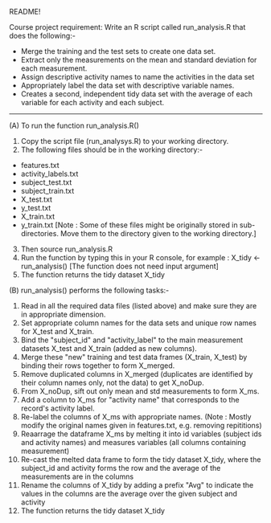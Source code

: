 README! 

Course project requirement:
Write an R script called run_analysis.R that does the following:-
- Merge the training and the test sets to create one data set.
- Extract only the measurements on the mean and standard deviation for each measurement. 
- Assign descriptive activity names to name the activities in the data set
- Appropriately label the data set with descriptive variable names. 
- Creates a second, independent tidy data set with the average of each variable for each activity and each subject.

-----------------------------------------------------------------  

(A) To run the function run_analysis.R() 

1. Copy the script file (run_analysys.R) to your working directory. 
2. The following files should be in the working directory:-
- features.txt
- activity_labels.txt
- subject_test.txt
- subject_train.txt
- X_test.txt
- y_test.txt
- X_train.txt
- y_train.txt
[Note : Some of these files might be originally stored in sub-directories. Move them to the directory given to the working directory.]
3. Then source run_analysis.R
4. Run the function by typing this in your R console, for example : X_tidy <- run_analysis() [The function does not need input argument]
5. The function returns the tidy dataset X_tidy 


(B) run_analysis() performs the following tasks:-
1. Read in all the required data files (listed above) and make sure they are in appropriate dimension. 
2. Set appropriate column names for the data sets and unique row names for X_test and X_train.
3. Bind the "subject_id" and "activity_label" to the main measurement datasets X_test and X_train (added as new columns).  
4. Merge these "new" training and test data frames (X_train, X_test) by binding their rows together to form X_merged.
5. Remove duplicated columns in X_merged (duplicates are identified by their column names only, not the data) to get X_noDup.
6. From X_noDup, sift out only mean and std measurements to form X_ms.
7. Add a column to X_ms for "activity name" that corresponds to the record's activity label.   
8. Re-label the columns of X_ms with appropriate names. (Note : Mostly modify the original names given in features.txt, e.g. removing repititions)
9. Reaarrage the dataframe X_ms by melting it into id variables (subject ids and activity names) and measures variables (all columns containing measurement)
10. Re-cast the melted data frame to form the tidy dataset X_tidy, where the subject_id and activity forms the row and the average of the measurements are in the columns  
11. Rename the columns of X_tidy by adding a prefix "Avg" to indicate the values in the columns are the average over the given subject and activity
12. The function returns the tidy dataset X_tidy

 


